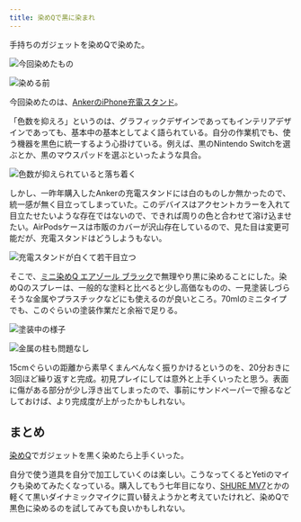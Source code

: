 ```yaml
---
title: 染めQで黒に染まれ
---
```

手持ちのガジェットを染めQで染めた。

![](https://lh4.googleusercontent.com/4PxjU-shcqET2GniMz2nqn5P0J8UF6s-5GzPJgIZu0TKDuLByyjaXasvlaHkz2IEw8mrrcp-EnVRId6r-F6hLFRkEKFDXS_h0A8F7C6C6NZYX6QUB9ctqqotKUCK0g0odjycsnoC6VPObr3w5jvWq2JmeIICVNobhEq-xsWqG0y34VwIDhyq1pAAVces "今回染めたもの")

![](https://lh6.googleusercontent.com/wM-GAy4upOzOKG_HEaVE2ft4o7xN4SXqUlOAf2kbd5opEwFE0DDLusFEvuDYw_Y_833ZsuorpulMlocGUd_RNza75h61ZyHM6t8sx1Wi0KnBpsIxXsKPKttPjDQPepJdEFpkH72gH5QBM-w-1bnaNSzJBgAMpeTUiX1PcjvNnbukbJaT7XjM2ainJyK9 "染める前")

今回染めたのは、[AnkerのiPhone充電スタンド](https://r7kamura.com/articles/2021-09-06-anker-iphone-stand)。

「色数を抑えろ」というのは、グラフィックデザインであってもインテリアデザインであっても、基本中の基本としてよく語られている。自分の作業机でも、使う機器を黒色に統一するよう心掛けている。例えば、黒のNintendo Switchを選ぶとか、黒のマウスパッドを選ぶといったような具合。

![](https://lh5.googleusercontent.com/i2GUgnwnpVRsPlGmxPGAgAVTNRikBS8Q7xwcHPcgRlVg1dKQaFj2rfwKzgwSCKB_3w7pakTUAImyeCCAGE6PoZhf4mgXg5pYuLLTeftg6uXZf0zXCDZjT2lBpPUmPOcc8J-MCGp9MgYS85RnN_EHnkCFhybafQ9zcgrQqleRAV0G5hZRzEio_RXZf9Wa "色数が抑えられていると落ち着く")

しかし、一昨年購入したAnkerの充電スタンドには白のものしか無かったので、統一感が無く目立ってしまっていた。このデバイスはアクセントカラーを入れて目立たせたいような存在ではないので、できれば周りの色と合わせて溶け込ませたい。AirPodsケースは市販のカバーが沢山存在しているので、見た目は変更可能だが、充電スタンドはどうしようもない。

![](https://lh4.googleusercontent.com/YxYePGQibz5MN_pDQxKhojop0dF7KcPoPsaGjZJpK_ZuMyQf57cRJtM3FOSHEDLxzHXzOGoFEVvqW9ww0cTd91lMpjPsLKZX3BiCtYuJT7_q7tb1v8Gqq01lS0Vk7DPggGtuRwLCTju25VEr4j_XgfIYrOYZ60dCEAT9g-xQ3FEhfzVsKS-qzEooXNDd "充電スタンドが白くて若干目立つ")

そこで、[ミニ染めQ エアゾール ブラック](https://www.amazon.co.jp/dp/B003QMFUKO)で無理やり黒に染めることにした。染めQのスプレーは、一般的な塗料と比べると少し高価なものの、一見塗装しづらそうな金属やプラスチックなどにも使えるのが良いところ。70mlのミニタイプでも、このぐらいの塗装作業だと余裕で足りる。

![](https://lh3.googleusercontent.com/Jfp0nGOhiWU0cP4aw8ahXmmxQjkHta2lBHMCPtQrC2ewRYs6Fb1eKnwN_dvEHnFCX86nd95SHVXZjIdQkgjcj8PVaMx7wMBtNOhdW1V24hocXdxUm2VbnpXNGoWfMO1NM4SxXDI980f8eIRPvRXga_1pYIwqEuNPX3MBjNIXuEehlD0DIrNx2fVtWyQ_ "塗装中の様子")

![](https://lh6.googleusercontent.com/MEicNhDD5uUFGbRp5d6u2v_MlUs63ixTFCU7ZTOTDTXo5g_pnQcWDT4RdjAKGvT5RNIJTKNZ5xxorkSJotmb0YwyRszW3ihOl2DTi8BkvF5VmHG1hJ87hShd11Q-foI6JPLW4wPvX6AyENF0B_894zV10ynz5gBs64ACtnFURr8RsnOQC-GBhRs38jAC "金属の柱も問題なし")

15cmぐらいの距離から素早くまんべんなく振りかけるというのを、20分おきに3回ほど繰り返すと完成。初見プレイにしては意外と上手くいったと思う。表面に傷がある部分が少し浮き出てしまったので、事前にサンドペーパーで擦るなどしておけば、より完成度が上がったかもしれない。

まとめ
---

[染めQ](https://www.amazon.co.jp/dp/B003QMFUKO)でガジェットを黒く染めたら上手くいった。

自分で使う道具を自分で加工していくのは楽しい。こうなってくるとYetiのマイクも染めてみたくなっている。購入してもう七年目になり、[SHURE MV7](https://www.amazon.co.jp/dp/B08KY7G1GV)とかの軽くて黒いダイナミックマイクに買い替えようかと考えていたけれど、染めQで黒色に染めるのを試してみても良いかもしれない。

